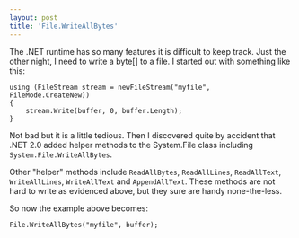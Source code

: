 ```yaml
---
layout: post  
title: 'File.WriteAllBytes'
---
```

The .NET runtime has so many features it is difficult to keep track. Just the other night, I need to write a byte[] to a file. I started out with something like this:

    using (FileStream stream = newFileStream("myfile", FileMode.CreateNew))
    {
        stream.Write(buffer, 0, buffer.Length);
    }

Not bad but it is a little tedious. Then I discovered quite by accident that .NET 2.0 added helper methods to the System.File class including `System.File.WriteAllBytes`.

Other "helper" methods include `ReadAllBytes`, `ReadAllLines`, `ReadAllText`, `WriteAllLines`, `WriteAllText` and `AppendAllText`. These methods are not hard to write as evidenced above, but they sure are handy none-the-less.

So now the example above becomes:

    File.WriteAllBytes("myfile", buffer);
